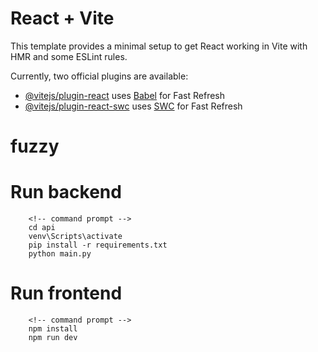 # React + Vite

This template provides a minimal setup to get React working in Vite with HMR and some ESLint rules.

Currently, two official plugins are available:

- [@vitejs/plugin-react](https://github.com/vitejs/vite-plugin-react/blob/main/packages/plugin-react/README.md) uses [Babel](https://babeljs.io/) for Fast Refresh
- [@vitejs/plugin-react-swc](https://github.com/vitejs/vite-plugin-react-swc) uses [SWC](https://swc.rs/) for Fast Refresh

# fuzzy

#  Run backend

```command prompt
    <!-- command prompt -->
    cd api
    venv\Scripts\activate
    pip install -r requirements.txt
    python main.py
```

# Run frontend

```command prompt
    <!-- command prompt -->
    npm install
    npm run dev
```